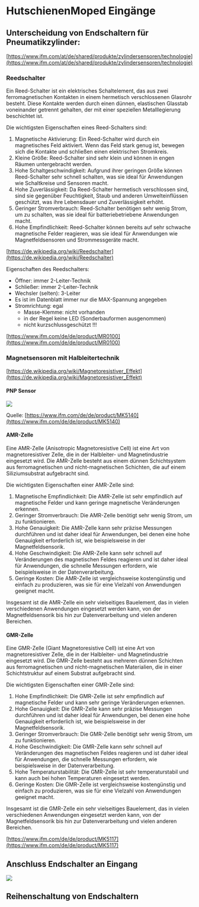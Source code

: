 # HutschienenMoped Eingänge

## Unterscheidung von Endschaltern für Pneumatikzylinder:

[https://www.ifm.com/at/de/shared/produkte/zylindersensoren/technologie](https://www.ifm.com/at/de/shared/produkte/zylindersensoren/technologie)

### Reedschalter

Ein Reed-Schalter ist ein elektrisches Schaltelement, das aus zwei ferromagnetischen Kontakten in einem hermetisch verschlossenen Glasrohr besteht. Diese Kontakte werden durch einen dünnen, elastischen Glasstab voneinander getrennt gehalten, der mit einer speziellen Metalllegierung beschichtet ist.

Die wichtigsten Eigenschaften eines Reed-Schalters sind:

1.  Magnetische Aktivierung: Ein Reed-Schalter wird durch ein magnetisches Feld aktiviert. Wenn das Feld stark genug ist, bewegen sich die Kontakte und schließen einen elektrischen Stromkreis.
2.  Kleine Größe: Reed-Schalter sind sehr klein und können in engen Räumen untergebracht werden.
3.  Hohe Schaltgeschwindigkeit: Aufgrund ihrer geringen Größe können Reed-Schalter sehr schnell schalten, was sie ideal für Anwendungen wie Schaltkreise und Sensoren macht.
4.  Hohe Zuverlässigkeit: Da Reed-Schalter hermetisch verschlossen sind, sind sie gegenüber Feuchtigkeit, Staub und anderen Umwelteinflüssen geschützt, was ihre Lebensdauer und Zuverlässigkeit erhöht.
5.  Geringer Stromverbrauch: Reed-Schalter benötigen sehr wenig Strom, um zu schalten, was sie ideal für batteriebetriebene Anwendungen macht.
6.  Hohe Empfindlichkeit: Reed-Schalter können bereits auf sehr schwache magnetische Felder reagieren, was sie ideal für Anwendungen wie Magnetfeldsensoren und Strommessgeräte macht.

[https://de.wikipedia.org/wiki/Reedschalter](https://de.wikipedia.org/wiki/Reedschalter)

Eigenschaften des Reedschalters:

*   Öffner: immer 2-Leiter-Technik
*   Schließer: immer 2-Leiter-Technik
*   Wechsler (selten): 3-Leiter
*   Es ist im Datenblatt immer nur die MAX-Spannung angegeben
*   Stromrichtung: egal
    *   Masse-Klemme: nicht vorhanden
    *   in der Regel keine LED (Sonderbauformen ausgenommen)
    *   nicht kurzschlussgeschützt !!!

[https://www.ifm.com/de/de/product/MR0100](https://www.ifm.com/de/de/product/MR0100)

### Magnetsensoren mit Halbleitertechnik

[https://de.wikipedia.org/wiki/Magnetoresistiver_Effekt](https://de.wikipedia.org/wiki/Magnetoresistiver_Effekt)

#### PNP Sensor

![](https://user-images.githubusercontent.com/69573151/223118993-3d7325eb-8fa6-451e-b90b-1ac3028e7764.png)

Quelle: [https://www.ifm.com/de/de/product/MK5140](https://www.ifm.com/de/de/product/MK5140)

#### AMR-Zelle

Eine AMR-Zelle (Anisotropic Magnetoresistive Cell) ist eine Art von magnetoresistiver Zelle, die in der Halbleiter- und Magnetindustrie eingesetzt wird. Die AMR-Zelle besteht aus einem dünnen Schichtsystem aus ferromagnetischen und nicht-magnetischen Schichten, die auf einem Siliziumsubstrat aufgebracht sind.

Die wichtigsten Eigenschaften einer AMR-Zelle sind:

1.  Magnetische Empfindlichkeit: Die AMR-Zelle ist sehr empfindlich auf magnetische Felder und kann geringe magnetische Veränderungen erkennen.
2.  Geringer Stromverbrauch: Die AMR-Zelle benötigt sehr wenig Strom, um zu funktionieren.
3.  Hohe Genauigkeit: Die AMR-Zelle kann sehr präzise Messungen durchführen und ist daher ideal für Anwendungen, bei denen eine hohe Genauigkeit erforderlich ist, wie beispielsweise in der Magnetfeldsensorik.
4.  Hohe Geschwindigkeit: Die AMR-Zelle kann sehr schnell auf Veränderungen des magnetischen Feldes reagieren und ist daher ideal für Anwendungen, die schnelle Messungen erfordern, wie beispielsweise in der Datenverarbeitung.
5.  Geringe Kosten: Die AMR-Zelle ist vergleichsweise kostengünstig und einfach zu produzieren, was sie für eine Vielzahl von Anwendungen geeignet macht.

Insgesamt ist die AMR-Zelle ein sehr vielseitiges Bauelement, das in vielen verschiedenen Anwendungen eingesetzt werden kann, von der Magnetfeldsensorik bis hin zur Datenverarbeitung und vielen anderen Bereichen.

#### GMR-Zelle

Eine GMR-Zelle (Giant Magnetoresistive Cell) ist eine Art von magnetoresistiver Zelle, die in der Halbleiter- und Magnetindustrie eingesetzt wird. Die GMR-Zelle besteht aus mehreren dünnen Schichten aus ferromagnetischen und nicht-magnetischen Materialien, die in einer Schichtstruktur auf einem Substrat aufgebracht sind.

Die wichtigsten Eigenschaften einer GMR-Zelle sind:

1.  Hohe Empfindlichkeit: Die GMR-Zelle ist sehr empfindlich auf magnetische Felder und kann sehr geringe Veränderungen erkennen.
2.  Hohe Genauigkeit: Die GMR-Zelle kann sehr präzise Messungen durchführen und ist daher ideal für Anwendungen, bei denen eine hohe Genauigkeit erforderlich ist, wie beispielsweise in der Magnetfeldsensorik.
3.  Geringer Stromverbrauch: Die GMR-Zelle benötigt sehr wenig Strom, um zu funktionieren.
4.  Hohe Geschwindigkeit: Die GMR-Zelle kann sehr schnell auf Veränderungen des magnetischen Feldes reagieren und ist daher ideal für Anwendungen, die schnelle Messungen erfordern, wie beispielsweise in der Datenverarbeitung.
5.  Hohe Temperaturstabilität: Die GMR-Zelle ist sehr temperaturstabil und kann auch bei hohen Temperaturen eingesetzt werden.
6.  Geringe Kosten: Die GMR-Zelle ist vergleichsweise kostengünstig und einfach zu produzieren, was sie für eine Vielzahl von Anwendungen geeignet macht.

Insgesamt ist die GMR-Zelle ein sehr vielseitiges Bauelement, das in vielen verschiedenen Anwendungen eingesetzt werden kann, von der Magnetfeldsensorik bis hin zur Datenverarbeitung und vielen anderen Bereichen.

[https://www.ifm.com/de/de/product/MK5117](https://www.ifm.com/de/de/product/MK5117)

## Anschluss Endschalter an Eingang

![](https://cdn.shopify.com/s/files/1/0056/7689/2250/products/7_da00f974-6952-4ad6-9f08-beaab6c888d5_1200x1200.jpg?v=1655692121)

## Reihenschaltung von Endschaltern
